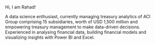 Hi, I am Rahad!

A data science enthusiast, currently managing treasury analytics of ACI Group comprising 15 subsidiaries, worth of USD 1,500 million and empowering treasury management to make data-driven decisions. Experienced in analysing financial data, building financial models and visualizing insights with Power BI and Excel.

